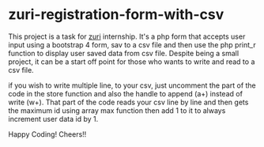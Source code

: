 # zuri-registration-form-with-csv
This project is a task for [zuri](https://training.zuri.team/) internship. 
It's a php form that accepts user input using a bootstrap 4 form, sav to a csv file and then use the php print_r function to display user saved data from csv file.
Despite being a small project, it can be a start off point for those who wants to write and read to a csv file.

if you wish to write multiple line, to your csv, just uncomment the part of the code in the store function and also the handle to append (a+) instead of write (w+).
That part of the code reads your csv line by line and then gets the maximum id using array max function then add 1 to it to always increment user data id by 1.

Happy Coding!
Cheers!!
